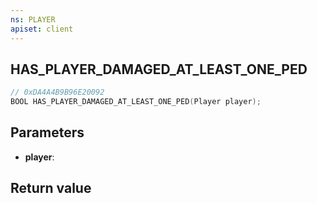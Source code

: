 ```yaml
---
ns: PLAYER
apiset: client
---
```

## HAS_PLAYER_DAMAGED_AT_LEAST_ONE_PED

```c
// 0xDA4A4B9B96E20092
BOOL HAS_PLAYER_DAMAGED_AT_LEAST_ONE_PED(Player player);
```


## Parameters
* **player**:

## Return value


